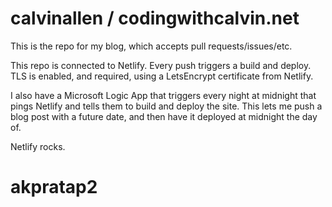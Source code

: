 # calvinallen / codingwithcalvin.net

This is the repo for my blog, which accepts pull requests/issues/etc.

This repo is connected to Netlify. Every push triggers a build and deploy.  TLS is enabled, and required, using a LetsEncrypt certificate
from Netlify.

I also have a Microsoft Logic App that triggers every night at midnight that pings Netlify and tells them to build and deploy the site.  This
lets me push a blog post with a future date, and then have it deployed at midnight the day of.

Netlify rocks.
# akpratap2
